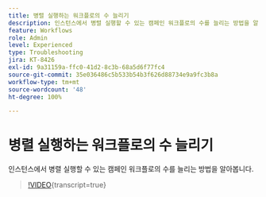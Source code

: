 ```yaml
---
title: 병렬 실행하는 워크플로의 수 늘리기
description: 인스턴스에서 병렬 실행할 수 있는 캠페인 워크플로의 수를 늘리는 방법을 알아봅니다.
feature: Workflows
role: Admin
level: Experienced
type: Troubleshooting
jira: KT-8426
exl-id: 9a31159a-ffc0-41d2-8c3b-68a5d6f77fc4
source-git-commit: 35e036486c5b533b54b3f626d88734e9a9fc3b8a
workflow-type: tm+mt
source-wordcount: '48'
ht-degree: 100%

---
```


# 병렬 실행하는 워크플로의 수 늘리기

인스턴스에서 병렬 실행할 수 있는 캠페인 워크플로의 수를 늘리는 방법을 알아봅니다.

>[!VIDEO](https://video.tv.adobe.com/v/3436581?quality=12&learn=on&captions=kor){transcript=true}
